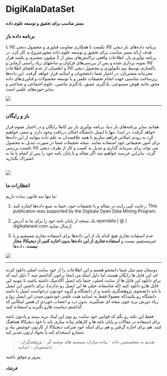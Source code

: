
# DigiKalaDataSet
#### بستر مناسب برای تحقیق و توسعه علوم داده

### برنامه داده باز
برنامه داده‌های باز دیجی کالا نکست با همکاری معاونت فناوری و محصول دیجی کالا با هدف ارائه بستر مناسب برای تحقیق و توسعه علوم داده محورشروع به کار کرد.
در برنامه نوآوری باز، اطلاعات واقعی تراکنش‌های بیش از 2 میلیون مشتری و یکصد هزار کالا نمونه برداری شده و پس از بررسی‌های فراوان و ساعتهای زیاد راستی آزمایی و پاکسازی توسط تیم تکنولوژی و محصول دیجی کالا و اطمینان از عدم افشای اطلاعات محرمانه مشتریان، در اختیار شما دانشجویان و اساتید قرار خواهد گرفت.
این داده‌ها زیرساخت مناسبی جهت انجام تحقیقات علمی و یا توسعه محصولات و فناوری‌های داده محور مانند هوش مصنوعی، یادگیری عمیق، یادگیری ماشین، علوم اجتماعی و شناختی و سایر حوزه‌های علمی است.

[![](https://www.digikala.com/static/files/a089bf82.svg)](https://www.digikala.com/)


------------

### باز و رایگان

همانند سایر برنامه‌های باز دنیا، برنامه نوآوری باز نیز کاملا رایگان و در اختیار عموم قرار خواهد گرفت. در ابتدا، تنها با ایمیل دانشگاه امکان دریافت وجود دارد، و سعی خواهیم کرد به زودی امکانی فراهم سازیم تا همه علاقمندان به علم داده بتوانند از این داده‌ها برای أمور تحقیقاتی خود استفاده نمایند. نتیجه تحقیقات شما در صورت تبدیل به محصول می تواند برای سرمایه گذاری و تبدیل به کسب و کار از طرف دیجی کالا نکست بررسی گردد، بنابراین خرسند خواهیم شد اگر مقاله و یا پایان نامه خود را پس از اتمام با ما به اشتراک بگذارید.



[![](https://www.digikala.com/static/files/8dc04219.svg)](https://www.digikala.com/)
------------

### انتظارات ما
ما تنها سه قانون ساده داریم:

1.  رعایت کپی رایت
در مقاله و یا تحقیقات خود، حتما به منبع داده‌ها اشاره کنید.
This publication was supported by the Digikala Open Data Mining Program.

2. یک نسخه از پایان نامه خود را برای ما به آدرس
opendata [ @ ] digikalanext.com ارسال نمایید.

3. عدم استفاده تجاری
هیچ کدام یک از این داده‌ها برای استفاده تجاری مستقیم و یا غیرمستقیم نیست و **استفاده تجاری از این داده‌ها بدون اجازه کتبی از دیجیکالا مجاز نیست.**
داده‌ها

[![](https://www.digikala.com/static/files/f2019b03.svg)](https://www.digikala.com/)

------------
دوستان منم مثل شما دانشجو هستم و این اطلاعات را از خود سایت اصلی دانلود کرده ام، این فایل ها رایگان هستند اما دلیل اینکه من اینجا براتون گذاشتم چیه ؟
دلیل اینه که برای دانلود این فایل ها از سایت اصلی، حتما باید ایمیل آکادمیک داشته باشید تا بتونید این فایل هارو دانلود کنید (که متاسفانه خیلی ها این ایمیل رو ندارند)، برای داشتن این ایمیل یا باید دانشجوی پژوهشگری باشید و از دانشگاه و گروه خودتون درخواست ایمیل با دامنه دانشگاه رو بکنید(که معمولا فقط به اساتید هیت علمی خودشون میدن این ایمیل رو) و زیاد دورش نرید چون نتیجه ای نمیگیرید.
بدون درد و اعصاب خوردی از همین لینکایی که گذاشتم دیتاست هارو بگیرید و استفاده کنید.

فقط این نکته رو بگم که قوانین خود سایت رو توی این لینک برید ببینید و یادتون باشه برای استفاده در مقالات و پایان نامه ها و کارهای پیاده سازی باید با خود دیجیکالا هماهنگ کنید. هم برای اجازه گرفتن و هم برای اینکه خود شرکت دیجیکالا از کارتون خوشش بیاد و شمارو استخدام کنه یا بخواد ازتون تقدیر کنه.

> تقدیم به متخصصین داده - پیاده سازان سیستم های توصیه گر - پژوهشگران - دانشجویان - اساتید

پیروز و موفق باشید
##### فرشاد
